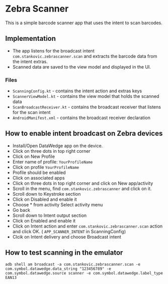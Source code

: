 # Zebra Scanner

This is a simple barcode scanner app that uses the intent to scan barcodes.

## Implementation

- The app listens for the broadcast intent `com.stankovic.zebrascanner.scan` and extracts the
  barcode data from the intent extras.
- Scanned data are saved to the view model and displayed in the UI.

### Files
- `ScanningConfig.kt` - contains the intent action and extras keys
- `ScannerViewModel.kt` - contains the view model that holds the scanned data
- `ScanBroadcastReceiver.kt` - contains the broadcast receiver that listens for the scan intent
- `AndroidManifest.xml` - contains the broadcast receiver declaration

## How to enable intent broadcast on Zebra devices

- Install/Open DataWedge app on the device.
- Click on three dots in top right corner
- Click on New Profile
- Enter name of profile: `YourProfileName`
- Click on profile `YourProfileName`
- Profile should be enabled
- Click on associated apps
- Click on three dots in top right corner and click on New app/activity
- Scroll in the menu, find `com.stankovic.zebrascanner` and click on it.
- Scroll down to Keystroke section
- Click on Disabled and enable it
- Choose * from activity Select activity menu
- Go back
- Scroll down to Intent output section
- Click on Enabled and enable it
- Click on Intent action and enter `com.stankovic.zebrascanner.scan` action and click OK. (
  `APP_SCANNER_INTENT` in ScanningConfig)
- Clcik on Intent delivery and choose Broadcast intent

## How to test scanning in the emulator
`adb shell am broadcast -a com.stankovic.zebrascanner.scan -e com.symbol.datawedge.data_string "123456789" -e com.symbol.datawedge.source scanner -e com.symbol.datawedge.label_type EAN13`
